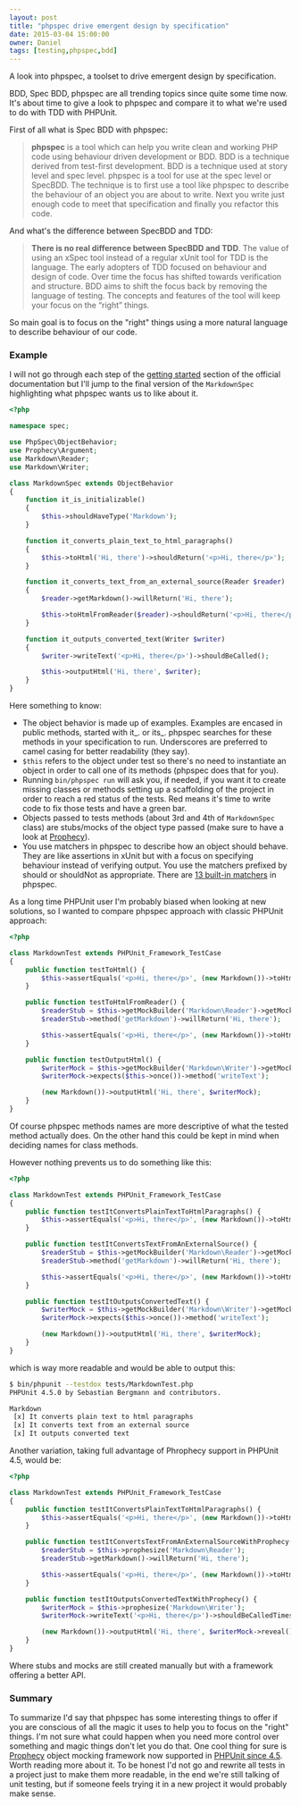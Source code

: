 ```yaml
---
layout: post
title: "phpspec drive emergent design by specification"
date: 2015-03-04 15:00:00
owner: Daniel
tags: [testing,phpspec,bdd]
---
```


A look into phpspec, a toolset to drive emergent design by specification.

<!--more-->

BDD, Spec BDD, phpspec are all trending topics since quite some time now. It's about time to give a look to phpspec and compare it to what we're used
to do with TDD with PHPUnit.

First of all what is Spec BDD with phpspec:

> **phpspec** is a tool which can help you write clean and working PHP code using behaviour driven development or BDD. BDD is a technique derived
from test-first development. BDD is a technique used at story level and spec level. phpspec is a tool for use at the spec level or SpecBDD.
The technique is to first use a tool like phpspec to describe the behaviour of an object you are about to write. Next you write just enough
code to meet that specification and finally you refactor this code.

And what's the difference between SpecBDD and TDD:

> **There is no real difference between SpecBDD and TDD**. The value of using an xSpec tool instead of a regular xUnit tool for TDD is the language.
The early adopters of TDD focused on behaviour and design of code. Over time the focus has shifted towards verification and structure. BDD aims to
shift the focus back by removing the language of testing. The concepts and features of the tool will keep your focus on the “right” things.

So main goal is to focus on the "right" things using a more natural language to describe behaviour of our code.

### Example

I will not go through each step of the [getting started](http://www.phpspec.net/en/latest/manual/getting-started.html) section of the official
documentation but I'll jump to the final version of the `MarkdownSpec` highlighting what phpspec wants us to like about it.

```php
<?php

namespace spec;

use PhpSpec\ObjectBehavior;
use Prophecy\Argument;
use Markdown\Reader;
use Markdown\Writer;

class MarkdownSpec extends ObjectBehavior
{
    function it_is_initializable()
    {
        $this->shouldHaveType('Markdown');
    }

    function it_converts_plain_text_to_html_paragraphs()
    {
        $this->toHtml('Hi, there')->shouldReturn('<p>Hi, there</p>');
    }

    function it_converts_text_from_an_external_source(Reader $reader)
    {
        $reader->getMarkdown()->willReturn('Hi, there');

        $this->toHtmlFromReader($reader)->shouldReturn('<p>Hi, there</p>');
    }

    function it_outputs_converted_text(Writer $writer)
    {
        $writer->writeText('<p>Hi, there</p>')->shouldBeCalled();

        $this->outputHtml('Hi, there', $writer);
    }
}
```

Here something to know:

- The object behavior is made up of examples. Examples are encased in public methods, started with it_. or its_. phpspec searches for these
methods in your specification to run. Underscores are preferred to camel casing for better readability (they say).
- `$this` refers to the object under test so there's no need to instantiate an object in order to call one of its methods (phpspec does that for you).
- Running `bin/phpspec run` will ask you, if needed, if you want it to create missing classes or methods setting up a scaffolding of the project
in order to reach a red status of the tests. Red means it's time to write code to fix those tests and have a green bar.
- Objects passed to tests methods (about 3rd and 4th of `MarkdownSpec` class) are stubs/mocks of the object type passed (make sure to have a look
at [Prophecy](https://github.com/phpspec/prophecy)).
- You use matchers in phpspec to describe how an object should behave. They are like assertions in xUnit but with a focus on specifying behaviour
instead of verifying output. You use the matchers prefixed by should or shouldNot as appropriate. There are
[13 built-in matchers](http://www.phpspec.net/en/latest/cookbook/matchers.html) in phpspec.

As a long time PHPUnit user I'm probably biased when looking at new solutions, so I wanted to compare phpspec approach with classic PHPUnit approach:

```php
<?php

class MarkdownTest extends PHPUnit_Framework_TestCase
{
    public function testToHtml() {
        $this->assertEquals('<p>Hi, there</p>', (new Markdown())->toHtml('Hi, there'));
    }

    public function testToHtmlFromReader() {
        $readerStub = $this->getMockBuilder('Markdown\Reader')->getMock();
        $readerStub->method('getMarkdown')->willReturn('Hi, there');

        $this->assertEquals('<p>Hi, there</p>', (new Markdown())->toHtmlFromReader($readerStub));
    }

    public function testOutputHtml() {
        $writerMock = $this->getMockBuilder('Markdown\Writer')->getMock();
        $writerMock->expects($this->once())->method('writeText');

        (new Markdown())->outputHtml('Hi, there', $writerMock);
    }
}
```

Of course phpspec methods names are more descriptive of what the tested method actually does. On the other hand this could be kept in mind when
deciding names for class methods.

However nothing prevents us to do something like this:

```php
<?php

class MarkdownTest extends PHPUnit_Framework_TestCase
{
    public function testItConvertsPlainTextToHtmlParagraphs() {
        $this->assertEquals('<p>Hi, there</p>', (new Markdown())->toHtml('Hi, there'));
    }

    public function testItConvertsTextFromAnExternalSource() {
        $readerStub = $this->getMockBuilder('Markdown\Reader')->getMock();
        $readerStub->method('getMarkdown')->willReturn('Hi, there');

        $this->assertEquals('<p>Hi, there</p>', (new Markdown())->toHtmlFromReader($readerStub));
    }

    public function testItOutputsConvertedText() {
        $writerMock = $this->getMockBuilder('Markdown\Writer')->getMock();
        $writerMock->expects($this->once())->method('writeText');

        (new Markdown())->outputHtml('Hi, there', $writerMock);
    }
}
```

which is way more readable and would be able to output this:

```bash
$ bin/phpunit --testdox tests/MarkdownTest.php
PHPUnit 4.5.0 by Sebastian Bergmann and contributors.

Markdown
 [x] It converts plain text to html paragraphs
 [x] It converts text from an external source
 [x] It outputs converted text
```

Another variation, taking full advantage of Phrophecy support in PHPUnit 4.5, would be:

```php
<?php

class MarkdownTest extends PHPUnit_Framework_TestCase
{
    public function testItConvertsPlainTextToHtmlParagraphs() {
        $this->assertEquals('<p>Hi, there</p>', (new Markdown())->toHtml('Hi, there'));
    }

    public function testItConvertsTextFromAnExternalSourceWithProphecy() {
        $readerStub = $this->prophesize('Markdown\Reader');
        $readerStub->getMarkdown()->willReturn('Hi, there');

        $this->assertEquals('<p>Hi, there</p>', (new Markdown())->toHtmlFromReader($readerStub->reveal()));
    }

    public function testItOutputsConvertedTextWithProphecy() {
        $writerMock = $this->prophesize('Markdown\Writer');
        $writerMock->writeText('<p>Hi, there</p>')->shouldBeCalledTimes(1);

        (new Markdown())->outputHtml('Hi, there', $writerMock->reveal());
    }
}
```

Where stubs and mocks are still created manually but with a framework offering a better API.

### Summary
To summarize I'd say that phpspec has some interesting things to offer if you are conscious of all the magic it uses to help you to focus on the
"right" things. I'm not sure what could happen when you need more control over something and magic things don't let you do that.
One cool thing for sure is [Prophecy](https://github.com/phpspec/prophecy) object mocking framework now supported in
[PHPUnit since 4.5](https://phpunit.de/manual/4.5/en/test-doubles.html#test-doubles.prophecy). Worth reading more about it.
To be honest I'd not go and rewrite all tests in a project just to make them more readable, in the end we're still talking of unit testing, but if
someone feels trying it in a new project it would probably make sense.
